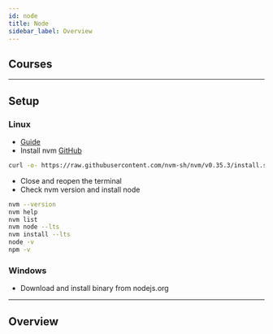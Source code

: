 ```yaml
---
id: node
title: Node
sidebar_label: Overview
---
```


## Courses

---

## Setup

### Linux

- [Guide](https://linuxize.com/post/how-to-install-node-js-on-ubuntu-18.04/)
- Install nvm [GitHub](https://github.com/nvm-sh/nvm)

```bash
curl -o- https://raw.githubusercontent.com/nvm-sh/nvm/v0.35.3/install.sh | bash
```

- Close and reopen the terminal
- Check nvm version and install node

```bash
nvm --version
nvm help
nvm list
nvm node --lts
nvm install --lts
node -v
npm -v
```

### Windows

- Download and install binary from nodejs.org

---

## Overview
